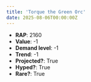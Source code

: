 ```yaml
---
title: 'Torque the Green Orc'
date: 2025-08-06T00:00:00Z
---
```

- **RAP**: 2160
- **Value**: -1
- **Demand level**: -1
- **Trend**: -1
- **Projected?**: True
- **Hyped?**: True
- **Rare?**: True
